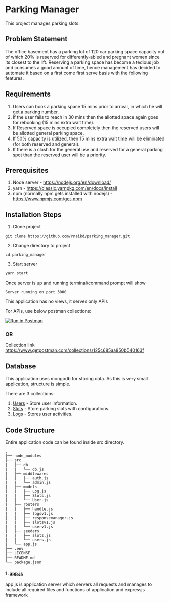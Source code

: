 # Parking Manager

This project manages parking slots.

## Problem Statement

The office basement has a parking lot of 120 car parking space capacity out of which 20% is reserved for differently-abled and pregnant women
since its closest to the lift.
Reserving a parking space has become a tedious job and consumes a good amount of time, hence management has decided to
automate it based on a first come first serve basis with the following features.

## Requirements
1. Users can book a parking space 15 mins prior to arrival, in which he will get a parking number.
2. If the user fails to reach in 30 mins then the allotted space again goes for rebooking (15 mins extra wait time).
3. If Reserved space is occupied completely then the reserved users will be allotted general parking space.
4. If 50% capacity is utilized, then 15 mins extra wait time will be eliminated (for both reserved and general).
5. If there is a clash for the general use and reserved for a general parking spot than the reserved user will be a priority.

## Prerequisites
1. Node server - https://nodejs.org/en/download/
2. yarn - https://classic.yarnpkg.com/en/docs/install
3. npm (normally npm gets installed with nodejs) - https://www.npmjs.com/get-npm 

## Installation Steps
1. Clone project 
```
git clone https://github.com/rnaikd/parking_manager.git
```
2. Change directory to project
```
cd parking_manager
```
3. Start server
```
yarn start
```

Once server is up and running terminal/command prompt will show
```
Server running on port 3000
```

This application has no views, it serves only APIs

For APIs, use below postman collections:

[![Run in Postman](https://run.pstmn.io/button.svg)](https://app.getpostman.com/run-collection/125c685aa850b540163f)

### OR 

Collection link
https://www.getpostman.com/collections/125c685aa850b540163f

## Database
This application uses mongodb for storing data. As this is very small application, structure is simple.

There are 3 collections:
1. [Users](https://github.com/rnaikd/parking_manager/blob/master/src/models/User.js) - Store user information.
2. [Slots](https://github.com/rnaikd/parking_manager/blob/master/src/models/Slots.js) - Store parking slots with configurations.
3. [Logs](https://github.com/rnaikd/parking_manager/blob/master/src/models/Log.js) - Stores user activities.

## Code Structure
Entire application code can be found inside src directory.
```
.
├── node_modules
├── src
|   ├── db
|   |   └── db.js
|   ├── middlewares
|   |   ├── auth.js
|   |   └── admin.js
|   ├── models
|   |   ├── Log.js
|   |   ├── Slots.js
|   |   └── User.js
|   ├── routers
|   |   ├── handle.js
|   |   ├── logsv1.js
|   |   ├── responsemanager.js
|   |   ├── slotsv1.js 
|   |   └── userv1.js
|   ├── seeders
|   |   ├── slots.js
|   |   └── users.js
|   └── app.js
├── .env
├── LICENSE
├── README.md
└── package.json
```


#### 1. [app.js](https://github.com/rnaikd/parking_manager/blob/master/src/app.js) 
app.js is application server which servers all requests and manages to include all required files and functions of application and expressjs framework

